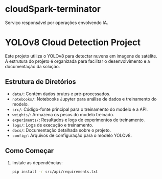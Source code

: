 # cloudSpark-terminator

Serviço responsável por operações envolvendo IA.

# YOLOv8 Cloud Detection Project

Este projeto utiliza o YOLOv8 para detectar nuvens em imagens de satélite. A estrutura do projeto é organizada para facilitar o desenvolvimento e a documentação da solução.

## Estrutura de Diretórios

- `data/`: Contém dados brutos e pré-processados.
- `notebooks/`: Notebooks Jupyter para análise de dados e treinamento do modelo.
- `src/`: Código-fonte principal para o treinamento do modelo e a API.
- `weights/`: Armazena os pesos do modelo treinado.
- `experiments/`: Resultados e logs de experimentos de treinamento.
- `logs/`: Logs de execução e treinamento.
- `docs/`: Documentação detalhada sobre o projeto.
- `config/`: Arquivos de configuração para o modelo YOLOv8.

## Como Começar

1. Instale as dependências:
   ```bash
   pip install -r src/api/requirements.txt
   ```
